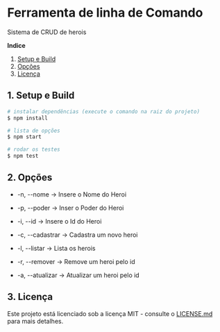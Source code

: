 # Ferramenta de linha de Comando

Sistema de CRUD de herois

**Indice**
1. [Setup e Build](#1-setup-e-build)
2. [Opções](#2-opcoes)
3. [Licença](#3-licenca)

## 1. Setup e Build
``` bash
# instalar dependências (execute o comando na raiz do projeto)
$ npm install

# lista de opções
$ npm start

# rodar os testes
$ npm test
```

## 2. Opções

- -n, --nome -> Insere o Nome do Heroi
- -p, --poder -> Inser o Poder do Heroi
- -i, --id -> Insere o Id do Heroi

- -c, --cadastrar -> Cadastra um novo heroi
- -l, --listar -> Lista os herois
- -r, --remover -> Remove um heroi pelo id
- -a, --atualizar -> Atualizar um heroi pelo id

## 3. Licença
Este projeto está licenciado sob a licença MIT - consulte o [LICENSE.md](LICENSE.md) para mais detalhes.